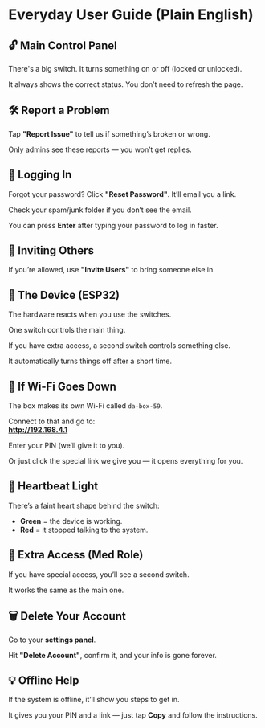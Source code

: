 # Everyday User Guide (Plain English)

## 🔓 Main Control Panel
There's a big switch. It turns something on or off (locked or unlocked).

It always shows the correct status. You don’t need to refresh the page.

## 🛠️ Report a Problem
Tap **"Report Issue"** to tell us if something’s broken or wrong.

Only admins see these reports — you won’t get replies.

## 🔐 Logging In
Forgot your password? Click **"Reset Password"**. It’ll email you a link.

Check your spam/junk folder if you don’t see the email.

You can press **Enter** after typing your password to log in faster.

## 👥 Inviting Others
If you’re allowed, use **"Invite Users"** to bring someone else in.

## 📲 The Device (ESP32)
The hardware reacts when you use the switches.

One switch controls the main thing.

If you have extra access, a second switch controls something else.

It automatically turns things off after a short time.

## 📡 If Wi-Fi Goes Down
The box makes its own Wi-Fi called `da-box-59`.

Connect to that and go to:  
**http://192.168.4.1**

Enter your PIN (we’ll give it to you).

Or just click the special link we give you — it opens everything for you.

## 💚 Heartbeat Light
There’s a faint heart shape behind the switch:

- **Green** = the device is working.
- **Red** = it stopped talking to the system.

## 🧪 Extra Access (Med Role)
If you have special access, you’ll see a second switch.

It works the same as the main one.

## 🗑️ Delete Your Account
Go to your **settings panel**.

Hit **"Delete Account"**, confirm it, and your info is gone forever.

## 💡 Offline Help
If the system is offline, it’ll show you steps to get in.

It gives you your PIN and a link — just tap **Copy** and follow the instructions.
